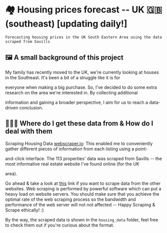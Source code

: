 # 🏘 Housing prices forecast -- UK 🇬🇧 (southeast) [updating daily!]
```
Forecasting housing prices in the UK South Eastern Area using the data scraped from Savills
```
## 🖼️ A small background of this project
My family has recently moved to the UK, we're currently looking at houses in the Southeast. It's been a bit of a struggle like it is for 

everyone when making a big purchase. So, I've decided to do some extra research on the area we're interested in. By collecting additional 

information and gaining a broader perspective, I aim for us to reach a data-driven conclusion.

## 👨🏻‍💻 Where do I get these data from & How do I deal with them
Scraping Housing Data [webscraper.io](https://webscraper.io/): This enabled me to conveniently gather different pieces of information from each listing using a point-

and-click interface. The 113 properties' data was scraped from Savills -- the most informative real estate website I've found online (for the UK 

area).

Go ahead & take a look at [this](https://webscraper.io/tutorials) link if you want to scrape data from the other websites. Web scraping is performed by powerful software which can put a heavy load on website servers. You should make sure that you achieve the optimal rate of the web scraping process so the bandwidth and performance of the web server will not not affected -- Happy Scraping & Scrape ethically! :)

By the way, the scraped data is shown in the `housing_data` folder, feel free to check them out if you're curious about the format.  
